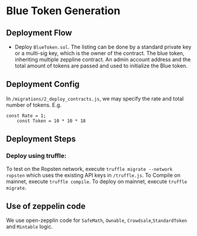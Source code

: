 # Blue Token Generation 


## Deployment Flow

- Deploy `BlueToken.sol`. The listing can be done by a standard private key or a multi-sig key, which is the owner of the contract. The blue token, inheriting multiple zeppline contract. An admin account address and the total amount of tokens are passed and used to initialize the Blue token. 



## Deployment Config

In `/migrations/2_deploy_contracts.js`, we may specify the rate  and total number of tokens. E.g.

```
const Rate = 1;
    const Token = 10 * 10 * 18
```

## Deployment Steps

### Deploy using truffle: 

To test on the Ropsten network, execute `truffle migrate --network ropsten` which uses the existing API keys in `/truffle.js`.
To Compile on mainnet, execute `truffle compile`.
To deploy on mainnet, execute `truffle migrate`.


## Use of zeppelin code
We use open-zepplin code for `SafeMath`, `Ownable`,  `Crowdsale`,`StandardToken` and `Mintable` logic.
